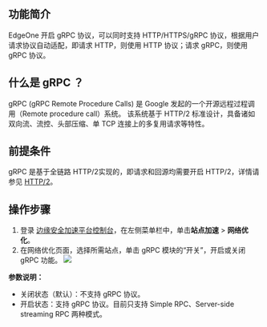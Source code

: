 ## 功能简介
EdgeOne 开启 gRPC 协议，可以同时支持 HTTP/HTTPS/gRPC 协议，根据用户请求协议自动适配，即请求 HTTP，则使用 HTTP 协议；请求 gRPC，则使用 gRPC 协议。

## 什么是 gRPC ？
gRPC (gRPC Remote Procedure Calls) 是 Google 发起的一个开源远程过程调用（Remote procedure call）系统。 该系统基于 HTTP/2 标准设计，具备诸如双向流、流控、头部压缩、单 TCP 连接上的多复用请求等特性。

## 前提条件
gRPC 是基于全链路 HTTP/2实现的，即请求和回源均需要开启 HTTP/2，详情请参见  [HTTP/2](https://intl.cloud.tencent.com/document/product/1145/46171)。

## 操作步骤
1. 登录 [边缘安全加速平台控制台](https://console.cloud.tencent.com/edgeone)，在左侧菜单栏中，单击**站点加速** > **网络优化**。
2. 在网络优化页面，选择所需站点，单击 gRPC 模块的“开关”，开启或关闭 gRPC 功能。
![](https://qcloudimg.tencent-cloud.cn/raw/43ffac8a5bd85cb73d8d6314b987bd98.png)

**参数说明：**
 - 关闭状态（默认）：不支持 gRPC 协议。
 - 开启状态：支持 gRPC 协议。目前只支持 Simple RPC、Server-side streaming RPC 两种模式。
